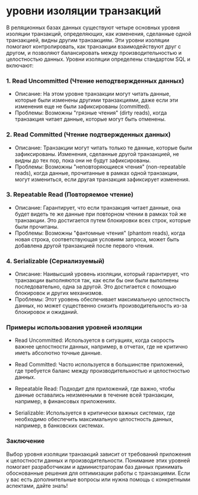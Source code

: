 # уровни изоляции транзакций

В реляционных базах данных существуют четыре основных уровня изоляции транзакций, определяющих, как изменения, сделанные одной транзакцией, видны другим транзакциям. Эти уровни изоляции помогают контролировать, как транзакции взаимодействуют друг с другом, и позволяют балансировать между производительностью и целостностью данных. Уровни изоляции определены стандартом SQL и включают:

### 1. Read Uncommitted (Чтение неподтвержденных данных)

- Описание: На этом уровне транзакции могут читать данные, которые были изменены другими транзакциями, даже если эти изменения еще не были зафиксированы (committed).
- Проблемы: Возможны "грязные чтения" (dirty reads), когда транзакция читает данные, которые могут быть отменены.

### 2. Read Committed (Чтение подтвержденных данных)

- Описание: Транзакции могут читать только те данные, которые были зафиксированы. Изменения, сделанные другой транзакцией, не видны до тех пор, пока они не будут зафиксированы.
- Проблемы: Возможны "неповторяющиеся чтения" (non-repeatable reads), когда данные, прочитанные в рамках одной транзакции, могут измениться, если другая транзакция зафиксирует изменения.

### 3. Repeatable Read (Повторяемое чтение)

- Описание: Гарантирует, что если транзакция читает данные, она будет видеть те же данные при повторном чтении в рамках той же транзакции. Это достигается путем блокировки всех строк, которые были прочитаны.
- Проблемы: Возможны "фантомные чтения" (phantom reads), когда новая строка, соответствующая условиям запроса, может быть добавлена другой транзакцией после первого чтения.

### 4. Serializable (Сериализуемый)

- Описание: Наивысший уровень изоляции, который гарантирует, что транзакции выполняются так, как если бы они были выполнены последовательно, одна за другой. Это достигается с помощью блокировок и других механизмов.
- Проблемы: Этот уровень обеспечивает максимальную целостность данных, но может существенно снизить производительность из-за блокировок и ожиданий.

### Примеры использования уровней изоляции

- Read Uncommitted: Используется в ситуациях, когда скорость важнее целостности данных, например, в отчетах, где не критично иметь абсолютно точные данные.

- Read Committed: Часто используется в большинстве приложений, где требуется баланс между производительностью и целостностью данных.

- Repeatable Read: Подходит для приложений, где важно, чтобы данные оставались неизменными в течение всей транзакции, например, в финансовых приложениях.

- Serializable: Используется в критически важных системах, где необходимо обеспечить максимальную целостность данных, например, в банковских системах.

### Заключение

Выбор уровня изоляции транзакций зависит от требований приложения к целостности данных и производительности. Понимание этих уровней помогает разработчикам и администраторам баз данных принимать обоснованные решения для оптимизации работы с транзакциями. Если у вас есть дополнительные вопросы или нужна помощь с конкретными аспектами, дайте знать!